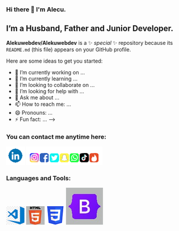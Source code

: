 ### Hi there 👋 I'm Alecu.


## I’m a Husband, Father and Junior Developer.

**Alekuwebdev/Alekuwebdev** is a ✨ _special_ ✨ repository because its `README.md` (this file) appears on your GitHub profile.

Here are some ideas to get you started:

- 🔭 I’m currently working on ...
- 🌱 I’m currently learning ...
- 👯 I’m looking to collaborate on ...
- 🤔 I’m looking for help with ...
- 💬 Ask me about ...
- 📫 How to reach me: ...
- 😄 Pronouns: ...
- ⚡ Fun fact: ...
-->

### You can contact me anytime here:

[![Linkedin](img/LINKEDIN_ICON_TRANSPARENT_50.gif)](https://www.linkedin.com/in/alecu-gajos-1b8477232, "Alecu Gajos")
![](img/SocialsSmaller.gif)

### Languages and Tools:

![](img/visual-studio.png)
![](img/html.jpg)
![](img/CSS3.jpg.png)
![](img/bootstrap.jpg)
<!--![](img/sass.png)
![](img/javascript.png)
![](img/react.png)
![](img/node.js.png)
![](img/express.js.png)
![](img/Express.png)
![](img/mongoDB.png)
![](img/git.png)
![](img/Gimp.png)
![](img/figma.png)
